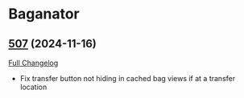 # Baganator

## [507](https://github.com/Baganator/Baganator/tree/507) (2024-11-16)
[Full Changelog](https://github.com/Baganator/Baganator/compare/506...507) 

- Fix transfer button not hiding in cached bag views if at a transfer location  
